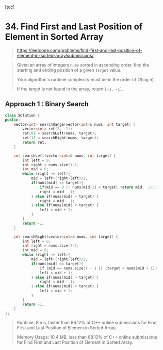 [toc]

# 34. Find First and Last Position of Element in Sorted Array

> https://leetcode.com/problems/find-first-and-last-position-of-element-in-sorted-array/submissions/

> Given an array of integers `nums` sorted in ascending order, find the starting and ending position of a given `target` value.
>
> Your algorithm's runtime complexity must be in the order of *O*(log *n*).
>
> If the target is not found in the array, return `[-1, -1]`.

## Approach 1 : Binary Search

```cpp
class Solution {
public:
    vector<int> searchRange(vector<int>& nums, int target) {
        vector<int> ret(2, -1);
        ret[0] = searchLeft(nums, target);
        ret[1] = searchRight(nums, target);
        return ret;
    }

    int searchLeft(vector<int>& nums, int target) {
        int left = 0;
        int right = nums.size()-1;
        int mid = 0;
        while (right >= left){
            mid = left+(right-left)/2;
            if(nums[mid] == target){
                if(mid == 0 || nums[mid-1] < target) return mid;  //!!!
                right = mid - 1;
            } else if(nums[mid] > target) {
                right = mid - 1;
            } else if(nums[mid] < target) {
                left = mid + 1;
            }
        }
        return -1;
    }

    int searchRight(vector<int>& nums, int target) {
        int left = 0;
        int right = nums.size()-1;
        int mid = 0;
        while (right >= left){
            mid = left+(right-left)/2;
            if(nums[mid] == target){
                if (mid == nums.size() - 1 || (target < nums[mid + 1])) return mid;
                left = mid + 1;
            } else if(nums[mid] > target) {
                right = mid - 1;
            } else if(nums[mid] < target) {
                left = mid + 1;
            }
        }
        return -1;
    }
};
```

> Runtime: 8 ms, faster than 86.12% of C++ online submissions for Find First and Last Position of Element in Sorted Array.
>
> Memory Usage: 10.4 MB, less than 68.13% of C++ online submissions for Find First and Last Position of Element in Sorted Array.